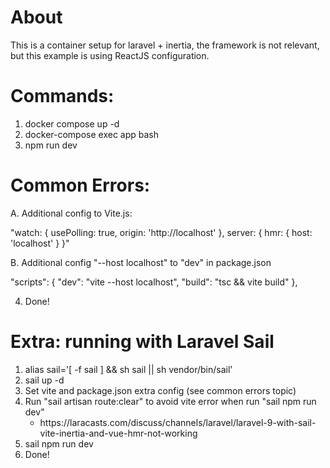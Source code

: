 # About

This is a container setup for laravel + inertia, the framework is not relevant, but this example is using ReactJS configuration. 

# Commands:

1. docker compose up -d
2. docker-compose exec app bash
3. npm run dev

# Common Errors:

A. Additional config to Vite.js:

"watch: {
        usePolling: true,
        origin: 'http://localhost'
    },
    server: {
        hmr: {
            host: 'localhost'
    }
}"

B. Additional config "--host localhost" to "dev" in package.json

"scripts": {
        "dev": "vite --host localhost",
        "build": "tsc && vite build"
},

4. Done!

# Extra: running with Laravel Sail

<ol>
    <li>alias sail='[ -f sail ] && sh sail || sh vendor/bin/sail'</li>
    <li>sail up -d</li>
    <li>Set vite and package.json extra config (see common errors topic)</li>
    <li>Run "sail artisan route:clear" to avoid vite error when run "sail npm run dev"
        <ul>
            <li>https://laracasts.com/discuss/channels/laravel/laravel-9-with-sail-vite-inertia-and-vue-hmr-not-working</li>
        </ul>
    </li>
    <li>sail npm run dev </li>
    <li>Done!</li>
</ol>




